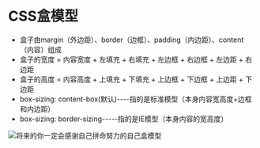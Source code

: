 # CSS盒模型

<ans>

- 盒子由margin（外边距）、border（边框）、padding（内边距）、content（内容）组成
- 盒子的宽度 = 内容宽度 + 左填充 + 右填充 + 左边框 + 右边框 + 左边距 + 右边距
- 盒子的高度 = 内容高度 + 上填充 + 下填充 + 上边框 + 下边框 + 上边距 + 下边距
- box-sizing: content-box(默认)----指的是标准模型（本身内容宽高度+边框和内边距）
- box-sizing: border-sizing-----指的是IE模型（本身内容的宽高度）

![将来的你一定会感谢自己拼命努力的自己](https://user-gold-cdn.xitu.io/2019/12/12/16ef8eecacc7feef?imageView2/0/w/1280/h/960/format/webp/ignore-error/1)盒模型

</ans>